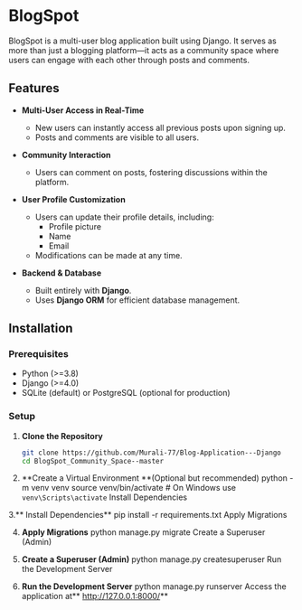 # BlogSpot

BlogSpot is a multi-user blog application built using Django. It serves as more than just a blogging platform—it acts as a community space where users can engage with each other through posts and comments.

## Features

- **Multi-User Access in Real-Time**  
  - New users can instantly access all previous posts upon signing up.
  - Posts and comments are visible to all users.

- **Community Interaction**  
  - Users can comment on posts, fostering discussions within the platform.

- **User Profile Customization**  
  - Users can update their profile details, including:
    - Profile picture
    - Name
    - Email  
  - Modifications can be made at any time.

- **Backend & Database**  
  - Built entirely with **Django**.
  - Uses **Django ORM** for efficient database management.

## Installation

### Prerequisites
- Python (>=3.8)
- Django (>=4.0)
- SQLite (default) or PostgreSQL (optional for production)

### Setup

1. **Clone the Repository**
   ```sh
   git clone https://github.com/Murali-77/Blog-Application---Django
   cd BlogSpot_Community_Space--master

2. **Create a Virtual Environment **(Optional but recommended)
python -m venv venv
source venv/bin/activate  # On Windows use `venv\Scripts\activate`
Install Dependencies

3.** Install Dependencies**
pip install -r requirements.txt
Apply Migrations

4. **Apply Migrations**
python manage.py migrate
Create a Superuser (Admin)

5. **Create a Superuser (Admin)**
python manage.py createsuperuser
Run the Development Server

6. **Run the Development Server**
python manage.py runserver
Access the application at** http://127.0.0.1:8000/**
